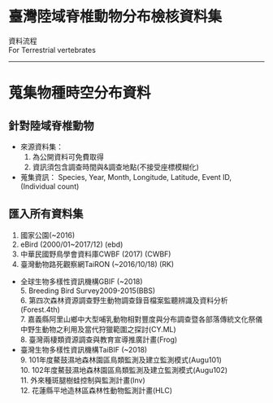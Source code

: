 # 臺灣陸域脊椎動物分布檢核資料集

資料流程  
For Terrestrial vertebrates

***
# 蒐集物種時空分布資料
## 針對陸域脊椎動物
- 來源資料集：
  1. 為公開資料可免費取得
  2. 資訊須包含調查時間與&調查地點(不接受座標模糊化)
- 蒐集資訊：
    Species, Year, Month, Longitude, Latitude, Event ID, (Individual count)

## 匯入所有資料集  
1. 國家公園(~2016)  
2. eBird (2000/01~2017/12) (ebd)  
3. 中華民國野鳥學會資料庫CWBF (2017) (CWBF)  
4. 臺灣動物路死觀察網TaiRON (~2016/10/18) (RK)    
* 全球生物多樣性資訊機構GBIF (~2018)  
   5. Breeding Bird Survey2009-2015(BBS)  
   6. 第四次森林資源調查野生動物調查錄音檔案監聽辨識及資料分析(Forest.4th)  
   7. 嘉義縣阿里山鄉中大型哺乳動物相對豐度與分布調查暨各部落傳統文化祭儀中野生動物之利用及當代狩獵範圍之探討(CY.ML)  
   8. 臺灣兩棲類資源調查與教育宣導推廣計畫(Frog)  
* 臺灣生物多樣性資訊機構TaiBIF (~2018)  
   9. 101年度鰲鼓濕地森林園區鳥類監測及建立監測模式(Augu101)    
   10. 102年度鰲鼓濕地森林園區鳥類監測及建立監測模式(Augu102)   
   11. 外來種斑腿樹蛙控制與監測計畫(Inv)  
   12. 花蓮縣平地造林區森林性動物監測計畫(HLC)    

